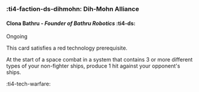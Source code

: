 ### :ti4-faction-ds-dihmohn: **Dih-Mohn Alliance**

####  Clona Bathru - _Founder of Bathru Robotics_ :ti4-ds:

Ongoing

This card satisfies a red technology prerequisite. 

At the start of a space combat in a system that contains 3 or more different types of your non-fighter ships, produce 1 hit against your opponent's ships.

:ti4-tech-warfare: